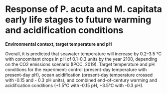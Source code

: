 # Response of P. acuta and M. capitata early life stages to future warming and acidification conditions

**Environmental context, target temperature and pH**

Overall, it is predicted that seawater temperature will increase by 0.2–3.5 °C with concomitant drops in pH of 0.1–0.3 units by the year 2100, depending on the CO2 emissions scenario (IPCC, 2019).
Target temperature and pH conditions for the experiment: control (present-day temperature with present-day pH), ocean acidification (present-day temperature crossed with -0.15 and - 0.3 pH units), and combined end-of-century warming and acidification conditions (+1.5°C with -0.15 pH, +3.5°C with -0.3 pH). 
